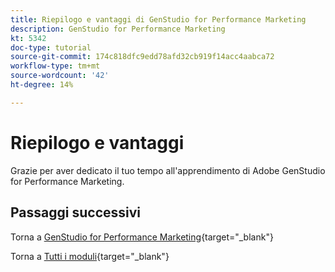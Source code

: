 ```yaml
---
title: Riepilogo e vantaggi di GenStudio for Performance Marketing
description: GenStudio for Performance Marketing
kt: 5342
doc-type: tutorial
source-git-commit: 174c818dfc9edd78afd32cb919f14acc4aabca72
workflow-type: tm+mt
source-wordcount: '42'
ht-degree: 14%

---
```


# Riepilogo e vantaggi

Grazie per aver dedicato il tuo tempo all&#39;apprendimento di Adobe GenStudio for Performance Marketing.


## Passaggi successivi

Torna a [GenStudio for Performance Marketing](./genstudio.md){target="_blank"}

Torna a [Tutti i moduli](./../../../overview.md){target="_blank"}
